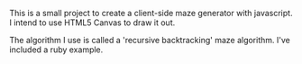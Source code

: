 This is a small project to create a client-side maze generator with javascript. I intend to use HTML5 Canvas to draw it out.

The algorithm I use is called a 'recursive backtracking' maze algorithm. I've included a ruby example.
